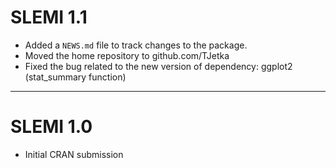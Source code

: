 # SLEMI 1.1

* Added a `NEWS.md` file to track changes to the package.
* Moved the home repository to github.com/TJetka
* Fixed the bug related to the new version of dependency: ggplot2 (stat_summary function)

---

# SLEMI 1.0

* Initial CRAN submission